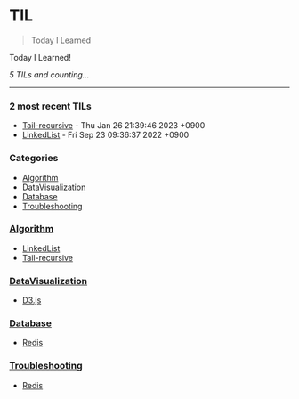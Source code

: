# TIL
> Today I Learned

Today I Learned! 


_5 TILs and counting..._

---

### 2 most recent TILs

- [Tail-recursive](Algorithm/Tail-recursive.md) - Thu Jan 26 21:39:46 2023 +0900
- [LinkedList](Algorithm/LinkedList.md) - Fri Sep 23 09:36:37 2022 +0900

### Categories

- [Algorithm](#Algorithm)
- [DataVisualization](#DataVisualization)
- [Database](#Database)
- [Troubleshooting](#Troubleshooting)

### [Algorithm](#Algorithm)
- [LinkedList](Algorithm/LinkedList.md)
- [Tail-recursive](Algorithm/Tail-recursive.md)

### [DataVisualization](#DataVisualization)
- [D3.js](DataVisualization/D3.js.md)

### [Database](#Database)
- [Redis](Database/Redis.md)

### [Troubleshooting](#Troubleshooting)
- [Redis](Troubleshooting/Redis.md)

[1]: https://simonwillison.net/2020/Apr/20/self-rewriting-readme/
[2]: https://github.com/jbranchaud/til

